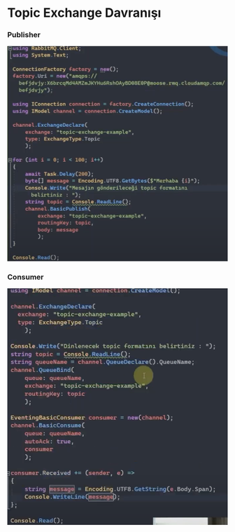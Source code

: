 # Topic Exchange Davranışı

### Publisher

<p  align="center">

<img  src="https://raw.githubusercontent.com/hasanyurdakul/RABBITMQ_NOTLARI/main/8/images/publisher.png"  />

</p>

### Consumer

<p  align="center">

<img  src="https://raw.githubusercontent.com/hasanyurdakul/RABBITMQ_NOTLARI/main/8/images/consumer.png"  />

</p>
